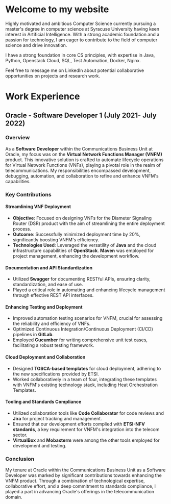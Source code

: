 # Welcome to my website

Highly motivated and ambitious Computer Science currently pursuing a master's degree in computer science at Syracuse University having keen interest in Artificial Intelligence. With a strong academic foundation and a passion for technology, I am eager to contribute to the field of computer science and drive innovation. 

I have a strong foundation in core CS principles, with expertise in Java, Python, Openstack Cloud, SQL, Test Automation, Docker, Nginx.

Feel free to message me on LinkedIn about potential collaborative opportunities on projects and research work.

# Work Experience
## Oracle - Software Developer 1 (July 2021- July 2022)

### Overview
As a **Software Developer** within the Communications Business Unit at Oracle, my focus was on the **Virtual Network Functions Manager (VNFM)** product. This innovative solution is crafted to automate lifecycle operations for Virtual Network Functions (VNFs), playing a pivotal role in the realm of telecommunications. My responsibilities encompassed development, debugging, automation, and collaboration to refine and enhance VNFM's capabilities.

### Key Contributions

#### Streamlining VNF Deployment
- **Objective**: Focused on designing VNFs for the Diameter Signaling Router (DSR) product with the aim of streamlining the entire deployment process.
- **Outcome**: Successfully minimized deployment time by 20%, significantly boosting VNFM's efficiency.
- **Technologies Used**: Leveraged the versatility of **Java** and the cloud infrastructure capabilities of **OpenStack**. **Maven** was employed for project management, enhancing the development workflow.

#### Documentation and API Standardization
- Utilized **Swagger** for documenting RESTful APIs, ensuring clarity, standardization, and ease of use.
- Played a critical role in automating and enhancing lifecycle management through effective REST API interfaces.

#### Enhancing Testing and Deployment
- Improved automation testing scenarios for VNFM, crucial for assessing the reliability and efficiency of VNFs.
- Optimized Continuous Integration/Continuous Deployment (CI/CD) pipelines in **GitLab**.
- Employed **Cucumber** for writing comprehensive unit test cases, facilitating a robust testing framework.

#### Cloud Deployment and Collaboration
- Designed **TOSCA-based templates** for cloud deployment, adhering to the new specifications provided by ETSI.
- Worked collaboratively in a team of four, integrating these templates with VNFM's existing technology stack, including Heat Orchestration Templates.

#### Tooling and Standards Compliance
- Utilized collaboration tools like **Code Collaborator** for code reviews and **Jira** for project tracking and management.
- Ensured that our development efforts complied with **ETSI-NFV standards**, a key requirement for VNFM's integration into the telecom sector.
- **VirtualBox** and **Mobaxterm** were among the other tools employed for development and testing.

### Conclusion
My tenure at Oracle within the Communications Business Unit as a Software Developer was marked by significant contributions towards enhancing the VNFM product. Through a combination of technological expertise, collaborative effort, and a deep commitment to standards compliance, I played a part in advancing Oracle's offerings in the telecommunication domain.
